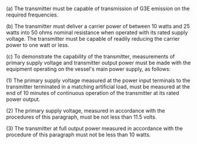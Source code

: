 (a) The transmitter must be capable of transmission of G3E emission on the required frequencies.

(b) The transmitter must deliver a carrier power of between 10 watts and 25 watts into 50 ohms nominal resistance when operated with its rated supply voltage. The transmitter must be capable of readily reducing the carrier power to one watt or less.

(c) To demonstrate the capability of the transmitter, measurements of primary supply voltage and transmitter output power must be made with the equipment operating on the vessel's main power supply, as follows:

(1) The primary supply voltage measured at the power input terminals to the transmitter terminated in a matching artificial load, must be measured at the end of 10 minutes of continuous operation of the transmitter at its rated power output.
              

(2) The primary supply voltage, measured in accordance with the procedures of this paragraph, must be not less than 11.5 volts.

(3) The transmitter at full output power measured in accordance with the procedure of this paragraph must not be less than 10 watts.

